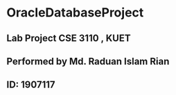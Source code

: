 # OracleDatabaseProject
## Lab Project CSE 3110 , KUET
## Performed by Md. Raduan Islam Rian
## ID: 1907117
